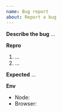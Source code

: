 ```yaml
---
name: Bug report
about: Report a bug
---
```


**Describe the bug**
…

**Repro**
1. …
2. …

**Expected**
…

**Env**
- Node:
- Browser: